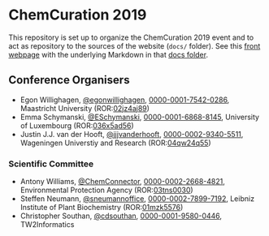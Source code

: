 # ChemCuration 2019

This repository is set up to organize the ChemCuration 2019 event and to
act as repository to the sources of the website (`docs/` folder). See this
[front webpage](https://chemcuration.github.io/chemcuration2019/) with
the underlying Markdown in that [docs folder](https://github.com/chemcuration/chemcuration2019/tree/master/docs).

## Conference Organisers

* Egon Willighagen, [@egonwillighagen](https://twitter.com/egonwillighagen), [0000-0001-7542-0286](https://orcid.org/0000-0001-7542-0286), Maastricht University (ROR:[02jz4aj89](https://ror.org/02jz4aj89))
* Emma Schymanski, [@ESchymanski](https://twitter.com/ESchymanski), [0000-0001-6868-8145](https://orcid.org/0000-0001-6868-8145), University of Luxembourg (ROR:[036x5ad56](https://ror.org/036x5ad56))
* Justin J.J. van der Hooft, [@jjjvanderhooft](https://twitter.com/jjjvanderhooft), [0000-0002-9340-5511](https://orcid.org/0000-0002-9340-5511), Wageningen Universtiy and Research (ROR:[04qw24q55](https://ror.org/04qw24q55))

### Scientific Committee

* Antony Williams, [@ChemConnector](https://twitter.com/ChemConnector), [0000-0002-2668-4821](https://orcid.org/0000-0002-2668-4821), Environmental Protection Agency (ROR:[03tns0030](https://ror.org/03tns0030))
* Steffen Neumann, [@sneumannoffice](https://twitter.com/sneumannoffice), [0000-0002-7899-7192](http://orcid.org/0000-0002-7899-7192), Leibniz Institute of Plant Biochemistry (ROR:[01mzk5576](https://ror.org/01mzk5576))
* Christopher Southan, [@cdsouthan](https://twitter.com/cdsouthan), [0000-0001-9580-0446](http://orcid.org/0000-0001-9580-0446), TW2Informatics
